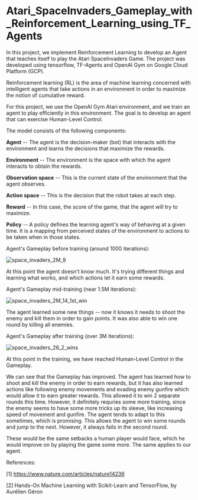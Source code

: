 # Atari_SpaceInvaders_Gameplay_with_Reinforcement_Learning_using_TF_Agents

In this project, we implement Reinforcement Learning to develop an Agent that teaches itself to play the Atari SpaceInvaders Game. The project was developed using tensorflow, TF-Agents and OpenAI Gym on Google Cloud Platform (GCP).

Reinforcement learning (RL) is the area of machine learning concerned with intelligent agents that take actions in an environment in order to maximize the notion of cumulative reward.

For this project, we use the OpenAI Gym Atari environment, and we train an agent to play efficiently in this environment. The goal is to develop an agent that can exercise Human-Level Control.

The model consists of the following components:

**Agent** -- The agent is the decision-maker (bot) that interacts with the environment and learns the decisions that maximize the rewards.

**Environment** -- The environment is the space with which the agent interacts to obtain the rewards. 

**Observation space** -- This is the current state of the environment that the agent observes.

**Action space** -- This is the decision that the robot takes at each step.

**Reward** -- In this case, the score of the game, that the agent will try to maximize.

**Policy** -- A policy defines the learning agent's way of behaving at a given time. It is a mapping from perceived states of the environment to actions to be taken when in those states.

Agent's Gameplay before training (around 1000 iterations):

![space_invaders_2M_9](https://user-images.githubusercontent.com/61733487/208233183-ed32b5c8-6ee9-41b3-a306-068cf013e11d.gif)

At this point the agent doesn't know much. It's trying different things and learning what works, and which actions let it earn some rewards.

Agent's Gameplay mid-training (near 1.5M iterations):

![space_invaders_2M_14_1st_win](https://user-images.githubusercontent.com/61733487/208233316-d3359c27-0673-4306-bcff-b57815d50d62.gif)

The agent learned some new things -- now it knows it needs to shoot the enemy and kill them in order to gain points. It was also able to win one round by killing all enemies.

Agent's Gameplay after training (over 3M iterations):

![space_invaders_26_2_wins](https://user-images.githubusercontent.com/61733487/208233550-21ec99f4-b590-4b6a-ba60-aad93608bf64.gif)

At this point in the training, we have reached Human-Level Control in the Gameplay.

We can see that the Gameplay has improved. The agent has learned how to shoot and kill the enemy in order to earn rewards, but it has also learned actions like following enemy movements and evading enemy gunfire which would allow it to earn greater rewards. This allowed it to win 2 separate rounds this time. However, it definitely requries some more training, since the enemy seems to have some more tricks up its sleeve, like increasing speed of movement and gunfire. The agent tends to adapt to this sometimes, which is promising. This allows the agent to win some rounds and jump to the next. However, it always fails in the second round.

These would be the same setbacks a human player would face, which he would improve on by playing the game some more. The same applies to our agent. 

References:

[1] https://www.nature.com/articles/nature14236

[2] Hands-On Machine Learning with Scikit-Learn and TensorFlow, by Aurélien Géron

